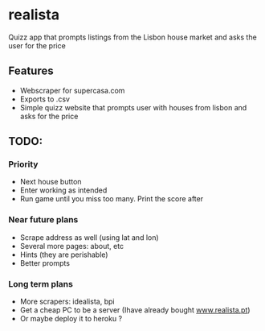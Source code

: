 # realista

Quizz app that prompts listings from the Lisbon house market and asks the user for the price

## Features

- Webscraper for supercasa.com
- Exports to .csv
- Simple quizz website that prompts user with houses from lisbon and asks for the price

## TODO:

### Priority

- Next house button
- Enter working as intended
- Run game until you miss too many. Print the score after

### Near future plans

- Scrape address as well (using lat and lon)
- Several more pages: about, etc
- Hints (they are perishable)
- Better prompts



### Long term plans

- More scrapers: idealista, bpi
- Get a cheap PC to be a server (Ihave already bought www.realista.pt)
- Or maybe deploy it to heroku ?